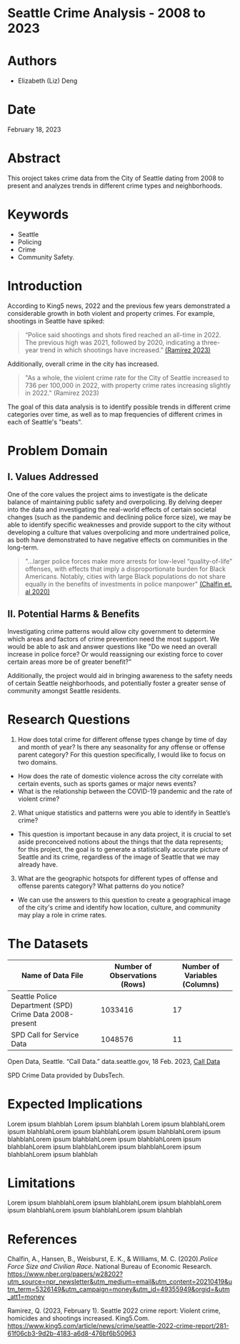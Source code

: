
# Seattle Crime Analysis - 2008 to 2023


# Authors
- Elizabeth (Liz) Deng

# Date
February 18, 2023

# Abstract
This oroject takes crime data from the City of Seattle dating from 2008 to present and analyzes trends in different crime types and neighborhoods.

# Keywords
- Seattle
- Policing
- Crime
- Community Safety.

# Introduction
According to King5 news, 2022 and the previous few years demonstrated a considerable growth in both violent and property crimes. For example, shootings in Seattle have spiked:
> “Police said shootings and shots fired reached an all-time in 2022. The previous high was 2021, followed by 2020, indicating a three-year trend in which shootings have increased.”
[(Ramirez 2023)](https://www.king5.com/article/news/crime/seattle-2022-crime-report/281-61f06cb3-9d2b-4183-a6d8-476bf6b50963)

Additionally, overall crime in the city has increased.
> "As a whole, the violent crime rate for the City of Seattle increased to 736 per 100,000 in 2022, with property crime rates increasing slightly in 2022." (Ramirez 2023)

The goal of this data analysis is to identify possible trends in different crime categories over time, as well as to map frequencies of different crimes in each of Seattle's "beats".

# Problem Domain
## I. Values Addressed
One of the core values the project aims to investigate is the delicate balance of maintaining public safety and overpolicing. By delving deeper into the data and investigating the real-world effects of certain societal changes (such as the pandemic and declining police force size), we may be able to identify specific weaknesses and provide support to the city without developing a culture that values overpolicing and more undertrained police, as both have demonstrated to have negative effects on communities in the long-term.
>"...larger police forces make more arrests for low-level “quality-of-life” offenses, with effects that imply a disproportionate burden for Black Americans. Notably, cities with large Black populations do not share equally in the benefits of investments in police manpower"
[(Chalfin et. al 2020)](https://www.nber.org/papers/w28202?utm_source=npr_newsletter&utm_medium=email&utm_content=20210419&utm_term=5326149&utm_campaign=money&utm_id=49355949&orgid=&utm_att1=money)

## II. Potential Harms & Benefits
Investigating crime patterns would allow city government to determine which areas and factors of crime prevention need the most support. We would be able to ask and answer questions like "Do we need an overall increase in police force? Or would reassigning our existing force to cover certain areas more be of greater benefit?"

Additionally, the project would aid in bringing awareness to the safety needs of certain Seattle neighborhoods, and potentially foster a greater sense of community amongst Seattle residents.

# Research Questions
1. How does total crime for different offense types change by time of day and month of year? Is there any seasonality for any offense or offense parent category?
For this question specifically, I would like to focus on two domains.
  * How does the rate of domestic violence across the city correlate with certain events, such as sports games or major news events?
  * What is the relationship between the COVID-19 pandemic and the rate of violent crime?
2. What unique statistics and patterns were you able to identify in Seattle’s crime?
  * This question is important because in any data project, it is crucial to set aside preconceived notions about the things that the data represents; for this project, the goal is to generate a statistically accurate picture of Seattle and its crime, regardless of the image of Seattle that we may already have.
3. What are the geographic hotspots for different types of offense and offense parents category? What patterns do you notice?
  * We can use the answers to this question to create a geographical image of the city's crime and identify how location, culture, and community may play a role in crime rates.

# The Datasets


| Name of Data File                                      | Number of Observations (Rows) | Number of Variables (Columns) |
|--------------------------------------------------------|-------------------------------|-------------------------------|
|Seattle Police Department (SPD) Crime Data 2008-present | 1033416                       | 17                            |
|SPD Call for Service Data| 1048576                      | 11                            | 11                            |


Open Data, Seattle. “Call Data.” data.seattle.gov, 18 Feb. 2023, [Call Data](https://data.seattle.gov/Public-Safety/Call-Data/33kz-ixgy)

SPD Crime Data provided by DubsTech.

# Expected Implications
Lorem ipsum blahblah Lorem ipsum blahblah Lorem ipsum blahblahLorem ipsum blahblahLorem ipsum blahblahLorem ipsum blahblahLorem ipsum blahblahLorem ipsum blahblahLorem ipsum blahblahLorem ipsum blahblahLorem ipsum blahblahLorem ipsum blahblahLorem ipsum blahblahLorem ipsum blahblah

# Limitations
Lorem ipsum blahblahLorem ipsum blahblahLorem ipsum blahblahLorem ipsum blahblahLorem ipsum blahblahLorem ipsum blahblah

# References
Chalfin, A., Hansen, B., Weisburst, E. K., & Williams, M. C. (2020).*Police Force Size and Civilian Race.* National Bureau of Economic Research. https://www.nber.org/papers/w28202?utm_source=npr_newsletter&utm_medium=email&utm_content=20210419&utm_term=5326149&utm_campaign=money&utm_id=49355949&orgid=&utm_att1=money

Ramirez, Q. (2023, February 1). Seattle 2022 crime report: Violent crime, homicides and shootings increased. King5.Com. https://www.king5.com/article/news/crime/seattle-2022-crime-report/281-61f06cb3-9d2b-4183-a6d8-476bf6b50963

